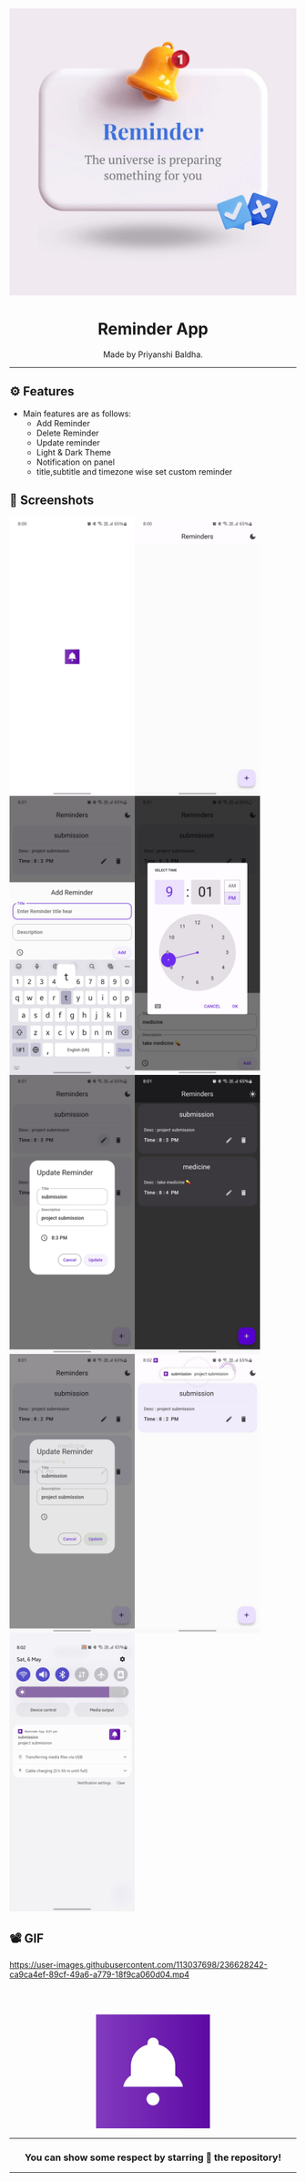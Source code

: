 <div align="center">

<img src="./assets/icon/banner.jpg" width="520px">


# **Reminder App**
Made by Priyanshi Baldha.

---
</div>

## ⚙️ Features

- Main features are as follows:
    - Add Reminder
    - Delete Reminder
    - Update reminder
    - Light & Dark Theme
    - Notification on panel
    - title,subtitle and timezone wise set custom reminder

## 📲 Screenshots

<img align="left" src="./assets/images/Screenshot/s1.jpg" width="220px">
<img align="left" src="./assets/images/Screenshot/s2.jpg" width="220px">
<img align="left" src="./assets/images/Screenshot/s3.jpg" width="220px">
<img align="left" src="./assets/images/Screenshot/s4.jpg" width="220px">
<img align="left" src="./assets/images/Screenshot/s5.jpg" width="220px">
<img align="left" src="./assets/images/Screenshot/s6.jpg" width="220px">
<img align="left" src="./assets/images/Screenshot/s7.jpg" width="220px">
<img align="left" src="./assets/images/Screenshot/s8.jpg" width="220px">
<img src="./assets/images/Screenshot/s9.jpg" width="220px">

## 📽️ GIF



https://user-images.githubusercontent.com/113037698/236628242-ca9ca4ef-89cf-49a6-a779-18f9ca060d04.mp4



<br><br>


<div align="center">



<img src="./assets/icon/icon.png" width="200px" height="200px">

 
---
### You can show some respect by starring 🌟 the repository!
---

</div>
